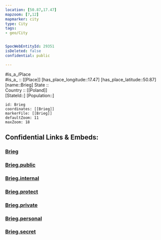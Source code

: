 ```yaml
---
location: [50.87,17.47] 
mapzoom: [7,12] 
mapmarker: city 
type: City
tags:
- geo/City


SpocWebEntityId: 29351
isDeleted: false
confidential: public

---
```

#is_a_/Place  
#is_a_ :: [[Place]] 
[has_place_longitude::17.47] 
[has_place_latitude::50.87] 
[name::Brieg] 
State ::  
Country :: [[Poland]]  
[StateId::] 
[Population::] 



```leaflet
id: Brieg
coordinates: [[Brieg]] 
markerFile: [[Brieg]] 
defaultZoom: 11 
maxZoom: 18
```


## Confidential Links & Embeds: 

### [Brieg](/_Standards/Earth/Continent/Europe/Europe~East/Poland/Provinces~Poland/Opole/City/Brieg.md) 

### [Brieg.public](/_public/Earth/Continent/Europe/Europe~East/Poland/Provinces~Poland/Opole/City/Brieg.public.md) 

### [Brieg.internal](/_internal/Earth/Continent/Europe/Europe~East/Poland/Provinces~Poland/Opole/City/Brieg.internal.md) 

### [Brieg.protect](/_protect/Earth/Continent/Europe/Europe~East/Poland/Provinces~Poland/Opole/City/Brieg.protect.md) 

### [Brieg.private](/_private/Earth/Continent/Europe/Europe~East/Poland/Provinces~Poland/Opole/City/Brieg.private.md) 

### [Brieg.personal](/_personal/Earth/Continent/Europe/Europe~East/Poland/Provinces~Poland/Opole/City/Brieg.personal.md) 

### [Brieg.secret](/_secret/Earth/Continent/Europe/Europe~East/Poland/Provinces~Poland/Opole/City/Brieg.secret.md)

